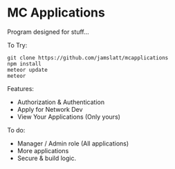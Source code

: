 # MC Applications

Program designed for stuff...




To Try:

    git clone https://github.com/jamslatt/mcapplications
    npm install
    meteor update
    meteor


Features:
- Authorization & Authentication
- Apply for Network Dev
- View Your Applications (Only yours)

To do:
- Manager / Admin role (All applications)
- More applications
- Secure & build logic.
